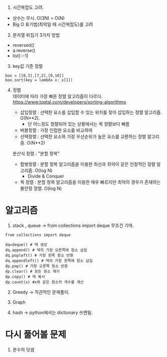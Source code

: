 1. 시간복잡도 고려.
  - 상수는 무시. O(3N) = O(N)
  - Big O 표기법(최악일 때 시간복잡도)를 고려

2. 문자열 뒤집기 3가지 방법
  - reversed()
  - a.reverse()
  - list[::-1]
  
3. key값 기준 정렬
~~~
box = [[0,3],[7,2],[0,10]]
box.sort(key = lambda x: x[1])
~~~

4. 정렬  
  데이터에 따라 가장 빠른 정렬 알고리즘이 다르다. https://www.toptal.com/developers/sorting-algorithms

    - 삽입정렬 : 선택한 요소를 삽입할 수 있는 위치를 찾아 삽입하는 정렬 알고리즘. O(N**2).
      - 단 어느정도 정렬되어 있는 상황에서는 퀵 정렬보다 빠름
    - 버블정렬 : 가장 인접한 요소를 비교하여 
    - 선택정렬 : 선택한 요소와 가장 우선순위가 높은 요소를 교환하는 정렬 알고리즘. O(N**2)

    분산식 정렬 : "분할 정복"  
    - 합병정렬 : 분할 정복 알고리즘을 이용한 최선과 최악이 같은 안정적인 정렬 알고리즘. O(log N)
      - Divide & Conquer
    - 퀵 정렬 : 분할 정복 알고리즘을 이용한 매우 빠르지만 최악의 경우가 존재하는 불안정 정렬. O(log N)

# 알고리즘
1. stack , queue -> from collections import deque 무조건 기억.  
~~~
from collections import deque

dq=deque() # 덱 생성
dq.append() # 덱의 가장 오른쪽에 원소 삽입
dq.popleft() # 가장 왼쪽 원소 반환
dq.appendleft() # 덱의 가장 왼쪽에 원소 삽입
dp.pop() # 가장 오른쪽 원소 반환
dp.clear() # 모든 원소 제거
dp.copy() # 덱 복사
dp.count(x) #x와 같은 원소의 개수를 계산
~~~

2. Greedy -> 직관적인 문제풀이.

3. Graph 
 
4. hash -> python에서는 dictionary 쓰면됨.


# 다시 풀어볼 문제
1. 분수의 덧셈

